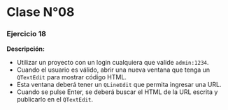 # Clase N°08

### Ejercicio 18
**Descripción:**
- Utilizar un proyecto con un login cualquiera que valide `admin:1234`.
- Cuando el usuario es válido, abrir una nueva ventana que tenga un `QTextEdit` para mostrar código HTML.
- Esta ventana deberá tener un `QLineEdit` que permita ingresar una URL.
- Cuando se pulse Enter, se deberá buscar el HTML de la URL escrita y publicarlo en el `QTextEdit`.
